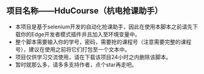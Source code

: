 ## 项目名称——HduCourse（杭电抢课助手）
- 本项目是基于selenium开发的自动化抢课助手，因此在使用本脚本之前请先下载你的Edge开发者模式插件并且加入至环境变量中。
- 整个脚本需要输入你的学号，密码，需要抢的课程号（注意需要完整的课程号），建议在使用之前将它们打包至一个文本中。
- 项目仅供学习交流使用，请在下载该项目24小时之内删除该脚本。
- 暂时就那么多，请多多支持作者，点个star再走吧。
